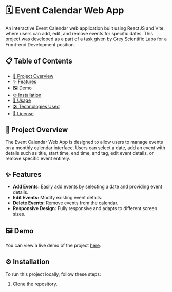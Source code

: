 # 🗓️ Event Calendar Web App

An interactive Event Calendar web application built using ReactJS and Vite, where users can add, edit, and remove events for specific dates. This project was developed as a part of a task given by Grey Scientific Labs for a Front-end Development position.

## 📋 Table of Contents

- [📖 Project Overview](#-project-overview)
- [✨ Features](#-features)
- [🖼️ Demo](-demo)
- [⚙️ Installation](-installation)
- [🚀 Usage]()
- [🛠️ Technologies Used]()
- [📜 License]()

## 📖 Project Overview

The Event Calendar Web App is designed to allow users to manage events on a monthly calendar interface. Users can select a date, add an event with details such as title, start time, end time, and tag, edit event details, or remove specific event entirely.

## ✨ Features

- **Add Events:** Easily add events by selecting a date and providing event details.
- **Edit Events:** Modify existing event details.
- **Delete Events:** Remove events from the calendar.
- **Responsive Design:** Fully responsive and adapts to different screen sizes.

## 🖼️ Demo

You can view a live demo of the project [here]().

## ⚙️ Installation

To run this project locally, follow these steps:
1. Clone the repository.
   ```
   
   ```
